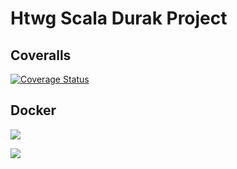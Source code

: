 # Htwg Scala Durak Project

## Coveralls

[![Coverage Status](https://coveralls.io/repos/github/grusel-opi/de.htwg.se.durak/badge.svg?branch=workingGame&service=github)](https://coveralls.io/github/grusel-opi/de.htwg.se.durak?branch=workingGame)

## Docker

[![](https://images.microbadger.com/badges/image/gruselopi/de.htwg.se.durak.svg)](https://microbadger.com/images/gruselopi/de.htwg.se.durak "Get your own image badge on microbadger.com")

[![](https://images.microbadger.com/badges/version/gruselopi/de.htwg.se.durak.svg)](https://microbadger.com/images/gruselopi/de.htwg.se.durak "Get your own version badge on microbadger.com")
